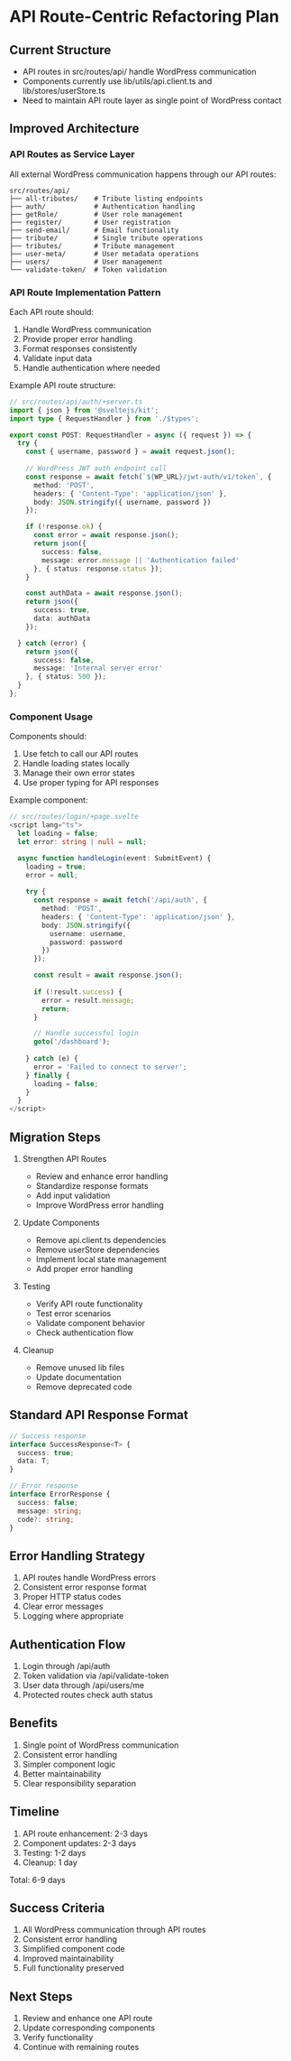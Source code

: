 # API Route-Centric Refactoring Plan

## Current Structure
- API routes in src/routes/api/ handle WordPress communication
- Components currently use lib/utils/api.client.ts and lib/stores/userStore.ts
- Need to maintain API route layer as single point of WordPress contact

## Improved Architecture

### API Routes as Service Layer
All external WordPress communication happens through our API routes:
```
src/routes/api/
├── all-tributes/    # Tribute listing endpoints
├── auth/            # Authentication handling
├── getRole/         # User role management
├── register/        # User registration
├── send-email/      # Email functionality
├── tribute/         # Single tribute operations
├── tributes/        # Tribute management
├── user-meta/       # User metadata operations
├── users/           # User management
└── validate-token/  # Token validation
```

### API Route Implementation Pattern
Each API route should:
1. Handle WordPress communication
2. Provide proper error handling
3. Format responses consistently
4. Validate input data
5. Handle authentication where needed

Example API route structure:
```typescript
// src/routes/api/auth/+server.ts
import { json } from '@sveltejs/kit';
import type { RequestHandler } from './$types';

export const POST: RequestHandler = async ({ request }) => {
  try {
    const { username, password } = await request.json();
    
    // WordPress JWT auth endpoint call
    const response = await fetch(`${WP_URL}/jwt-auth/v1/token`, {
      method: 'POST',
      headers: { 'Content-Type': 'application/json' },
      body: JSON.stringify({ username, password })
    });

    if (!response.ok) {
      const error = await response.json();
      return json({
        success: false,
        message: error.message || 'Authentication failed'
      }, { status: response.status });
    }

    const authData = await response.json();
    return json({
      success: true,
      data: authData
    });

  } catch (error) {
    return json({
      success: false,
      message: 'Internal server error'
    }, { status: 500 });
  }
};
```

### Component Usage
Components should:
1. Use fetch to call our API routes
2. Handle loading states locally
3. Manage their own error states
4. Use proper typing for API responses

Example component:
```typescript
// src/routes/login/+page.svelte
<script lang="ts">
  let loading = false;
  let error: string | null = null;

  async function handleLogin(event: SubmitEvent) {
    loading = true;
    error = null;
    
    try {
      const response = await fetch('/api/auth', {
        method: 'POST',
        headers: { 'Content-Type': 'application/json' },
        body: JSON.stringify({
          username: username,
          password: password
        })
      });

      const result = await response.json();
      
      if (!result.success) {
        error = result.message;
        return;
      }

      // Handle successful login
      goto('/dashboard');
      
    } catch (e) {
      error = 'Failed to connect to server';
    } finally {
      loading = false;
    }
  }
</script>
```

## Migration Steps

1. Strengthen API Routes
   - Review and enhance error handling
   - Standardize response formats
   - Add input validation
   - Improve WordPress error handling

2. Update Components
   - Remove api.client.ts dependencies
   - Remove userStore dependencies
   - Implement local state management
   - Add proper error handling

3. Testing
   - Verify API route functionality
   - Test error scenarios
   - Validate component behavior
   - Check authentication flow

4. Cleanup
   - Remove unused lib files
   - Update documentation
   - Remove deprecated code

## Standard API Response Format
```typescript
// Success response
interface SuccessResponse<T> {
  success: true;
  data: T;
}

// Error response
interface ErrorResponse {
  success: false;
  message: string;
  code?: string;
}
```

## Error Handling Strategy
1. API routes handle WordPress errors
2. Consistent error response format
3. Proper HTTP status codes
4. Clear error messages
5. Logging where appropriate

## Authentication Flow
1. Login through /api/auth
2. Token validation via /api/validate-token
3. User data through /api/users/me
4. Protected routes check auth status

## Benefits
1. Single point of WordPress communication
2. Consistent error handling
3. Simpler component logic
4. Better maintainability
5. Clear responsibility separation

## Timeline
1. API route enhancement: 2-3 days
2. Component updates: 2-3 days
3. Testing: 1-2 days
4. Cleanup: 1 day

Total: 6-9 days

## Success Criteria
1. All WordPress communication through API routes
2. Consistent error handling
3. Simplified component code
4. Improved maintainability
5. Full functionality preserved

## Next Steps
1. Review and enhance one API route
2. Update corresponding components
3. Verify functionality
4. Continue with remaining routes